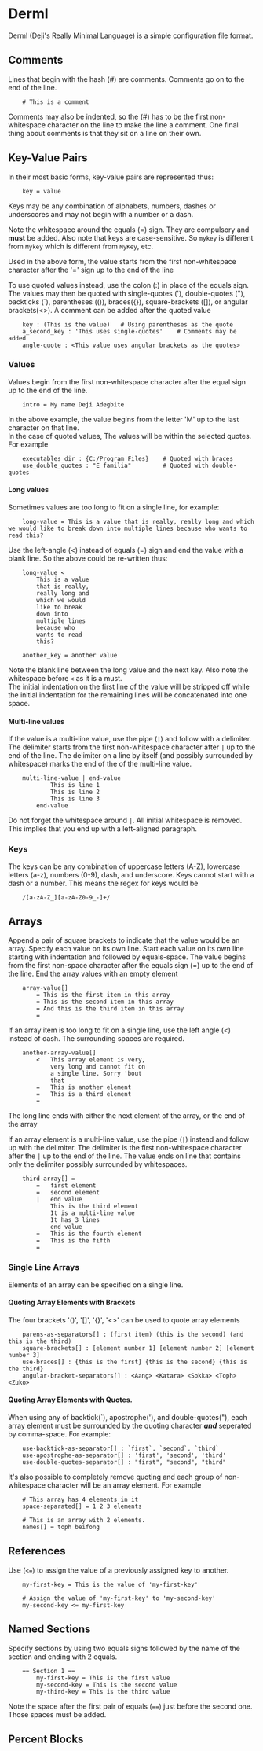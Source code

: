 # Derml
Derml  (Deji's Really Minimal Language) is a simple configuration file format.

## Comments
Lines that begin with the hash (#) are comments. Comments go on to the end of the line.
```
	# This is a comment
```
Comments may also be indented, so the (#) has to be the first non-whitespace character on the line to make the line a comment.
One final thing about comments is that they sit on a line on their own.

## Key-Value Pairs
In their most basic forms, key-value pairs are represented thus:
```
	key = value
```
Keys may be any combination of alphabets, numbers, dashes or underscores and may not begin with a number or a dash.

Note the whitespace around the equals (=) sign. They are compulsory and **must** be added.
Also note that keys are case-sensitive. So `mykey` is different from `Mykey` which is different from `MyKey`, etc.

Used in the above form, the value starts from the first non-whitespace character after the '=' sign up to the end of the line

To use quoted values instead, use the colon (:) in place of the equals sign. The values may then be quoted with single-quotes ('), double-quotes ("), backticks (`), parentheses (()), braces({}), square-brackets ([]), or angular brackets(<>). A comment
can be added after the quoted value
```
	key : (This is the value) 	# Using parentheses as the quote
	a_second_key : 'This uses single-quotes'	# Comments may be added
	angle-quote : <This value uses angular brackets as the quotes>

```

### Values
Values begin from the first non-whitespace character after the equal sign up to the end of the line.
```
	intro = My name Deji Adegbite
```
In the above example, the value begins from the letter 'M' up to the last character on that line.  
In the case of quoted values, The values will be within the selected quotes. For example
```
	executables_dir : {C:/Program Files}	# Quoted with braces
	use_double_quotes : "E familia"			# Quoted with double-quotes
```

#### Long values
Sometimes values are too long to fit on a single line, for example:
```
	long-value = This is a value that is really, really long and which we would like to break down into multiple lines because who wants to read this?
```
Use the left-angle (<) instead of equals (=) sign and end the value with a blank line. So the above could be re-written thus:
```
	long-value <
		This is a value
		that is really,
		really long and
		which we would
		like to break
		down into
		multiple lines
		because who
		wants to read
		this?
					
	another_key = another value
```
Note the blank line between the long value and the next key. Also note the whitespace before `<` as it is a must.  
The initial indentation on the first line of the value will be stripped off while the initial indentation for the
remaining lines will be concatenated into one space.

#### Multi-line values
If the value is a multi-line value, use the pipe (`|`) and follow with a delimiter. The delimiter starts from the first non-whitespace character after `|` up to the end of the line. The delimiter on a line by itself (and possibly surrounded by whitespace) marks the end of the of the multi-line value.
```
	multi-line-value | end-value
			This is line 1
			This is line 2
			This is line 3
		end-value
```
Do not forget the whitespace around `|`. All initial whitespace is removed. This implies that you end up with a left-aligned
paragraph.

### Keys
The keys can be any combination of uppercase letters (A-Z), lowercase letters (a-z), numbers (0-9), dash, and underscore.
Keys cannot start with a dash or a number. This means the regex for keys would be
```
	/[a-zA-Z_][a-zA-Z0-9_-]+/
```

## Arrays
Append a pair of square brackets to indicate that the value would be an array. Specify each value on its own line. Start each value on its own line starting with indentation and followed by equals-space. The value begins from the first non-space character after the equals sign (=) up to the end of the line. End the array values with an empty element
```
	array-value[]
		= This is the first item in this array
		= This is the second item in this array
		= And this is the third item in this array
		=
```

If an array item is too long to fit on a single line, use the left angle (<) instead of dash. The surrounding spaces are required.
```
	another-array-value[]
		<	This array element is very,
			very long and cannot fit on
			a single line. Sorry 'bout
			that
		=	This is another element
		=	This is a third element
		=
```
The long line ends with either the next element of the array, or the end of the array

If an array element is a multi-line value, use the pipe (`|`) instead and follow up with the delimiter. The delimiter is the first non-whitespace character after the `|` up to the end of the line. The value ends on line that contains only the delimiter possibly surrounded by whitespaces.

```
	third-array[] =
		=	first element
		=	second element
		|	end value
			This is the third element
			It is a multi-line value
			It has 3 lines
			end value
		=	This is the fourth element
		=	This is the fifth
		=
```

### Single Line Arrays
Elements of an array can be specified on a single line.

#### Quoting Array Elements with Brackets
The four brackets '()', '[]', '{}', '<>' can be used to quote array elements
```
	parens-as-separators[] : (first item) (this is the second) (and this is the third)
	square-brackets[] : [element number 1] [element number 2] [element number 3]
	use-braces[] : {this is the first} {this is the second} {this is the third}
	angular-bracket-separators[] : <Aang> <Katara> <Sokka> <Toph> <Zuko>
```

#### Quoting Array Elements with Quotes.
When using any of backtick(\`), apostrophe('), and double-quotes("), each array element must be surrounded by the quoting character _**and**_ seperated by comma-space. For example:
```
	use-backtick-as-separator[] : `first`, `second`, `third`
	use-apostrophe-as-separator[] : 'first', 'second', 'third'
	use-double-quotes-separator[] : "first", "second", "third"
```

It's also possible to completely remove quoting and each group of non-whitespace character will be an array element.
For example
```
	# This array has 4 elements in it
	space-separated[] = 1 2 3 elements

	# This is an array with 2 elements.
	names[] = toph beifong
```

## References
Use (`<=`) to assign the value of a previously assigned key to another.
```
	my-first-key = This is the value of 'my-first-key'
	
	# Assign the value of 'my-first-key' to 'my-second-key'
	my-second-key <= my-first-key
```
## Named Sections
Specify sections by using two equals signs followed by the name of the section and ending with 2 equals.
```
	== Section 1 ==
		my-first-key = This is the first value
		my-second-key = This is the second value
		my-third-key = This is the third value
```
Note the space after the first pair of equals (`==`) just before the second one. Those spaces must be added.

## Percent Blocks
